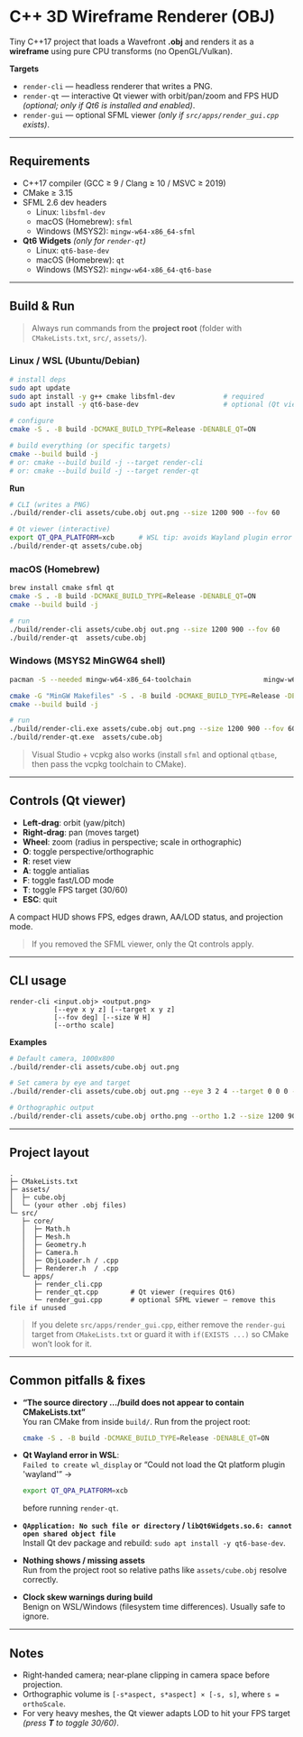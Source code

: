 # C++ 3D Wireframe Renderer (OBJ)

Tiny C++17 project that loads a Wavefront **.obj** and renders it as a **wireframe** using pure CPU transforms (no OpenGL/Vulkan).

**Targets**
- `render-cli` — headless renderer that writes a PNG.
- `render-qt`  — interactive Qt viewer with orbit/pan/zoom and FPS HUD *(optional; only if Qt6 is installed and enabled)*.
- `render-gui` — optional SFML viewer *(only if `src/apps/render_gui.cpp` exists)*.

---

## Requirements
- C++17 compiler (GCC ≥ 9 / Clang ≥ 10 / MSVC ≥ 2019)
- CMake ≥ 3.15
- SFML 2.6 dev headers  
  - Linux: `libsfml-dev`  
  - macOS (Homebrew): `sfml`  
  - Windows (MSYS2): `mingw-w64-x86_64-sfml`
- **Qt6 Widgets** *(only for `render-qt`)*  
  - Linux: `qt6-base-dev`  
  - macOS (Homebrew): `qt`  
  - Windows (MSYS2): `mingw-w64-x86_64-qt6-base`

---

## Build & Run

> Always run commands from the **project root** (folder with `CMakeLists.txt`, `src/`, `assets/`).

### Linux / WSL (Ubuntu/Debian)

```bash
# install deps
sudo apt update
sudo apt install -y g++ cmake libsfml-dev            # required
sudo apt install -y qt6-base-dev                     # optional (Qt viewer)

# configure
cmake -S . -B build -DCMAKE_BUILD_TYPE=Release -DENABLE_QT=ON

# build everything (or specific targets)
cmake --build build -j
# or: cmake --build build -j --target render-cli
# or: cmake --build build -j --target render-qt
```

**Run**
```bash
# CLI (writes a PNG)
./build/render-cli assets/cube.obj out.png --size 1200 900 --fov 60

# Qt viewer (interactive)
export QT_QPA_PLATFORM=xcb      # WSL tip: avoids Wayland plugin error
./build/render-qt assets/cube.obj
```

### macOS (Homebrew)

```bash
brew install cmake sfml qt
cmake -S . -B build -DCMAKE_BUILD_TYPE=Release -DENABLE_QT=ON
cmake --build build -j

# run
./build/render-cli assets/cube.obj out.png --size 1200 900 --fov 60
./build/render-qt  assets/cube.obj
```

### Windows (MSYS2 MinGW64 shell)

```bash
pacman -S --needed mingw-w64-x86_64-toolchain                  mingw-w64-x86_64-cmake                  mingw-w64-x86_64-sfml                  mingw-w64-x86_64-qt6-base

cmake -G "MinGW Makefiles" -S . -B build -DCMAKE_BUILD_TYPE=Release -DENABLE_QT=ON
cmake --build build -j

# run
./build/render-cli.exe assets/cube.obj out.png --size 1200 900 --fov 60
./build/render-qt.exe  assets/cube.obj
```

> Visual Studio + vcpkg also works (install `sfml` and optional `qtbase`, then pass the vcpkg toolchain to CMake).

---

## Controls (Qt viewer)
- **Left‑drag**: orbit (yaw/pitch)  
- **Right‑drag**: pan (moves target)  
- **Wheel**: zoom (radius in perspective; scale in orthographic)  
- **O**: toggle perspective/orthographic  
- **R**: reset view  
- **A**: toggle antialias  
- **F**: toggle fast/LOD mode  
- **T**: toggle FPS target (30/60)  
- **ESC**: quit  

A compact HUD shows FPS, edges drawn, AA/LOD status, and projection mode.

> If you removed the SFML viewer, only the Qt controls apply.

---

## CLI usage

```
render-cli <input.obj> <output.png>
           [--eye x y z] [--target x y z]
           [--fov deg] [--size W H]
           [--ortho scale]
```

**Examples**
```bash
# Default camera, 1000x800
./build/render-cli assets/cube.obj out.png

# Set camera by eye and target
./build/render-cli assets/cube.obj out.png --eye 3 2 4 --target 0 0 0 --size 1600 1200 --fov 55

# Orthographic output
./build/render-cli assets/cube.obj ortho.png --ortho 1.2 --size 1200 900
```

---

## Project layout

```
.
├─ CMakeLists.txt
├─ assets/
│  ├─ cube.obj
│  └─ (your other .obj files)
└─ src/
   ├─ core/
   │  ├─ Math.h
   │  ├─ Mesh.h
   │  ├─ Geometry.h
   │  ├─ Camera.h
   │  ├─ ObjLoader.h / .cpp
   │  ├─ Renderer.h  / .cpp
   └─ apps/
      ├─ render_cli.cpp
      ├─ render_qt.cpp        # Qt viewer (requires Qt6)
      └─ render_gui.cpp       # optional SFML viewer — remove this file if unused
```

> If you delete `src/apps/render_gui.cpp`, either remove the `render-gui` target from `CMakeLists.txt` or guard it with `if(EXISTS ...)` so CMake won’t look for it.

---

## Common pitfalls & fixes

- **“The source directory …/build does not appear to contain CMakeLists.txt”**  
  You ran CMake from inside `build/`. Run from the project root:  
  ```bash
  cmake -S . -B build -DCMAKE_BUILD_TYPE=Release -DENABLE_QT=ON
  ```

- **Qt Wayland error in WSL**:  
  `Failed to create wl_display` or “Could not load the Qt platform plugin 'wayland'” →  
  ```bash
  export QT_QPA_PLATFORM=xcb
  ```
  before running `render-qt`.

- **`QApplication: No such file or directory` / `libQt6Widgets.so.6: cannot open shared object file`**  
  Install Qt dev package and rebuild: `sudo apt install -y qt6-base-dev`.

- **Nothing shows / missing assets**  
  Run from the project root so relative paths like `assets/cube.obj` resolve correctly.

- **Clock skew warnings during build**  
  Benign on WSL/Windows (filesystem time differences). Usually safe to ignore.

---

## Notes
- Right‑handed camera; near‑plane clipping in camera space before projection.
- Orthographic volume is `[-s*aspect, s*aspect] × [-s, s]`, where `s = orthoScale`.
- For very heavy meshes, the Qt viewer adapts LOD to hit your FPS target *(press **T** to toggle 30/60)*.
